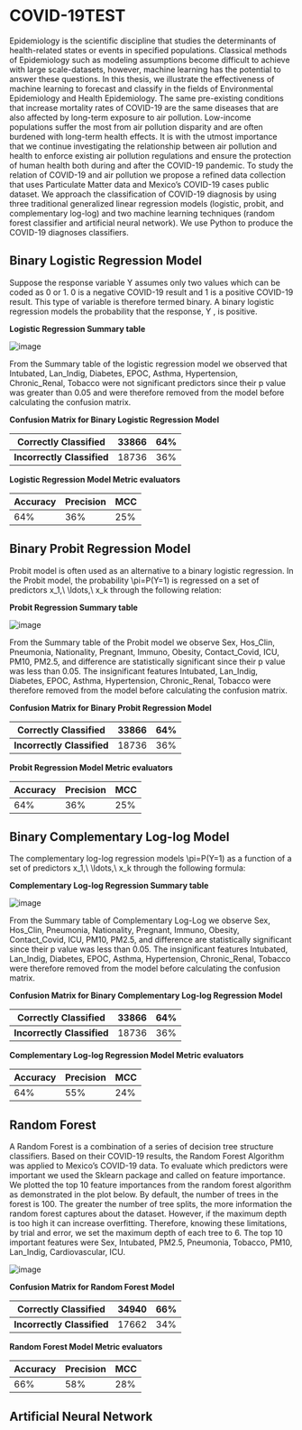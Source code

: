 # COVID-19TEST
Epidemiology is the scientific discipline that studies the determinants of health-related states or events in specified populations. Classical methods of Epidemiology such as modeling assumptions become difficult to achieve with large scale-datasets, however, machine learning has the potential to answer these questions. In this thesis, we illustrate the effectiveness of machine learning to forecast and classify in the fields of Environmental Epidemiology and Health Epidemiology. The same pre-existing conditions that increase mortality rates of COVID-19 are the same diseases that are also affected by long-term exposure to air pollution. Low-income populations suffer the most from air pollution disparity and are often burdened with long-term health effects. It is with the utmost importance that we continue investigating the relationship between air pollution and health to enforce existing air pollution regulations and ensure the protection of human health both during and after the COVID-19 pandemic. To study the relation of COVID-19 and air pollution we propose a refined data collection that uses Particulate Matter data and Mexico’s COVID-19 cases public dataset. We approach the classification of COVID-19 diagnosis by using three traditional generalized linear regression models (logistic, probit, and complementary log-log) and two machine learning techniques (random forest classifier and artificial neural network). We use Python to produce the COVID-19 diagnoses classifiers.
## Binary Logistic Regression Model
Suppose the response variable Y assumes only two values which can be coded as 0 or 1. 0 is a negative COVID-19 result and 1 is a positive COVID-19 result. This type of variable is therefore termed binary. A binary logistic regression models the probability that the response, Y , is positive. 

**Logistic Regression Summary table**

![image](https://user-images.githubusercontent.com/32992857/144290139-a4dc3dbd-4d17-40ab-acac-1608e2f14ba1.png)

From the Summary table of the logistic regression model we observed that Intubated,  Lan_Indig, Diabetes, EPOC, Asthma, Hypertension, Chronic_Renal, Tobacco were not significant predictors since their p value was greater than 0.05 and were therefore removed from the model before calculating the confusion matrix.

**Confusion Matrix for Binary Logistic Regression Model**

| **Correctly Classified** | **33866** | **64%** |
| --- | --- | --- |
| **Incorrectly Classified** | 18736 | 36% |

**Logistic Regression Model Metric evaluators**

| Accuracy | Precision | MCC |
| --- | --- | --- |
| 64% | 36% | 25% |


## Binary Probit Regression Model
Probit model is often used as an alternative to a binary logistic regression. In the Probit model, the probability \pi=P(Y=1) is regressed on a set of predictors x_1,\ \ldots,\ x_k through the following relation:

**Probit Regression Summary table**

![image](https://user-images.githubusercontent.com/32992857/144289803-ce883878-6b6f-4769-b312-9a9c43ee727e.png)

From the Summary table of the Probit model we observe Sex, Hos_Clin, Pneumonia, Nationality, Pregnant, Immuno, Obesity, Contact_Covid, ICU, PM10, PM2.5, and difference are statistically significant since their p value was less than 0.05. The insignificant features Intubated,  Lan_Indig, Diabetes, EPOC, Asthma, Hypertension, Chronic_Renal, Tobacco were therefore removed from the model before calculating the confusion matrix. 

**Confusion Matrix for Binary Probit Regression Model**

| **Correctly Classified**   | **33866** | **64%** |
| -------------------------- | --------- | ------- |
| **Incorrectly Classified** | 18736     | 36%     |


**Probit Regression Model Metric evaluators**

| Accuracy | Precision | MCC |
| -------- | --------- | --- |
| 64%      | 36%       | 25% |

## Binary Complementary Log-log Model
The complementary log-log regression models \pi=P(Y=1) as a function of a set of predictors x_1,\ \ldots,\ x_k through the following formula:

**Complementary Log-log Regression Summary table**

![image](https://user-images.githubusercontent.com/32992857/144290691-80d8f46b-29bc-4928-85ee-3995d074a215.png)

From the Summary table of Complementary Log-Log we observe Sex, Hos_Clin, Pneumonia, Nationality, Pregnant, Immuno, Obesity, Contact_Covid, ICU, PM10, PM2.5, and difference are statistically significant since their p value was less than 0.05. The insignificant features Intubated,  Lan_Indig, Diabetes, EPOC, Asthma, Hypertension, Chronic_Renal, Tobacco were therefore removed from the model before calculating the confusion matrix. 

**Confusion Matrix for Binary Complementary Log-log Regression Model**

| **Correctly Classified**   | **33866** | **64%** |
| -------------------------- | --------- | ------- |
| **Incorrectly Classified** | 18736     | 36%     |

**Complementary Log-log Regression Model Metric evaluators**

| Accuracy | Precision | MCC |
| -------- | --------- | --- |
| 64%      | 55%       | 24% |

## Random Forest 
A Random Forest is a combination of a series of decision tree structure classifiers. Based on their COVID-19 results, the Random Forest Algorithm was applied to Mexico’s COVID-19 data. To evaluate which predictors were important we used the Sklearn package and called on feature importance. We plotted the top 10 feature importances from the random forest algorithm as demonstrated in the plot below. 
By default, the number of trees in the forest is 100. The greater the number of tree splits, the more information the random forest captures about the dataset. However, if the maximum depth is too high it can increase overfitting. Therefore, knowing these limitations, by trial and error,  we set the maximum depth of each tree to 6. The top 10 important features were Sex, Intubated, PM2.5, Pneumonia, Tobacco, PM10, Lan_Indig, Cardiovascular, ICU. 

![image](https://user-images.githubusercontent.com/32992857/144293987-a495b2b9-7a4d-4d8a-b24a-5cf266df3cd6.png)

**Confusion Matrix for Random Forest Model**

| **Correctly Classified**   | **34940** | **66%** |
| -------------------------- | --------- | ------- |
| **Incorrectly Classified** | 17662     | 34%     |


**Random Forest Model Metric evaluators**

| Accuracy | Precision | MCC |
| -------- | --------- | --- |
| 66%      | 58%       | 28% |

## Artificial Neural Network
